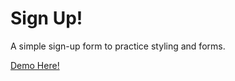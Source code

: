# Sign Up!
A simple sign-up form to practice styling and forms.

[Demo Here!](wkeebs.github.io/signup-form/)